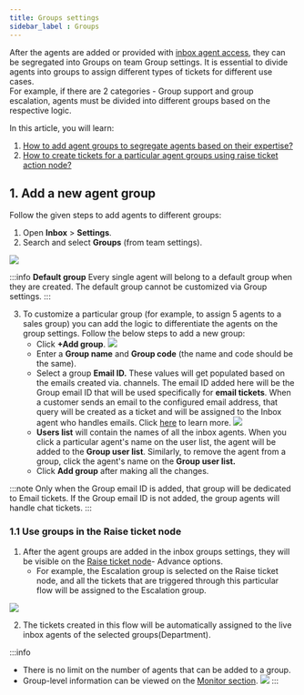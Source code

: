 ```yaml
---
title: Groups settings
sidebar_label : Groups 
---
```




After the agents are added or provided with [inbox agent access](https://docs.yellow.ai/docs/platform_concepts/inbox/inbox#21-add-support-agent-on-the-platform), they can be segregated into Groups on team Group settings.
It is essential to divide agents into groups to assign different types of tickets for different use cases.   
For example, if there are 2 categories - Group support and group escalation, agents must be divided into different groups based on the respective logic. 

In this article, you will learn:
1. [How to add agent groups to segregate agents based on their expertise?](#1)
2. [How to create tickets for a particular agent groups using raise ticket action node?](#2)


## <a name="1"></a> 1. Add a new agent group

Follow the given steps to add agents to different groups:

1. Open **Inbox** > **Settings**. 
2. Search and select **Groups** (from team settings).

![](https://i.imgur.com/UABe1PU.png)


:::info
**Default group**
Every single agent will belong to a default group when they are created. The default group cannot be customized via Group settings. 
:::


3. To customize a particular group (for example, to assign 5 agents to a sales group) you can add the logic to differentiate the agents on the group settings. Follow the below steps to add a new group:   
	- Click **+Add group**.  ![](https://i.imgur.com/3BJ0Nco.png)
	-  Enter a **Group name** and **Group code** (the name and code should be the same). 
	- Select a group **Email ID.** These values will get populated based on the emails created via. channels. The email ID added here will be the Group email ID that will be used specifically for **email tickets**.  When a customer sends an email to the configured email address, that query will be created as a ticket and will be assigned to the Inbox agent who handles emails. Click [here](https://docs.yellow.ai/docs/platform_concepts/channelConfiguration/email-outbound) to learn more. 
	![](https://i.imgur.com/9RN7M6G.png)
	- **Users list** will contain the names of all the inbox agents. When you click a particular agent's name on the user list, the agent will be added to the **Group user list**.  Similarly, to remove the agent from a group, click the agent's name on the **Group user list.** 
	- Click **Add group** after making all the changes. 

:::note
Only when the Group email ID is added, that group will be dedicated to Email tickets. If the Group email ID is not added, the group agents will handle chat tickets. 
:::

### <a name="2"></a> 1.1  Use groups in the Raise ticket node

1. After the agent groups are added in the inbox groups settings, they will be visible on the [Raise ticket node](https://docs.yellow.ai/docs/platform_concepts/studio/build/nodes/action-nodes#17-raise-ticket)- Advance options.  
	- For example, the Escalation group is selected on the Raise ticket node, and all the tickets that are triggered through this particular flow will be assigned to the Escalation group. 

![](https://i.imgur.com/Ba6S98Z.png)

2. The tickets created in this flow will be automatically assigned to the live inbox agents of the selected groups(Department).  

:::info
- There is no limit on the number of agents that can be added to a group. 
- Group-level information can be viewed on the [Monitor section](https://docs.yellow.ai/docs/platform_concepts/inbox/monitor#3-teams). 
![](https://i.imgur.com/KHRBGMP.png)
:::

